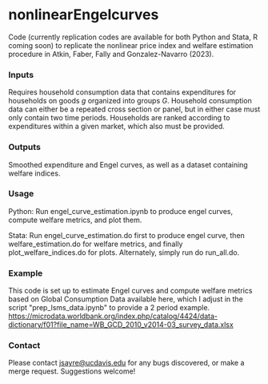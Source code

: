 # nonlinearEngelcurves
Code (currently replication codes are available for both Python and Stata, R coming soon) to replicate the nonlinear price index and welfare estimation procedure in Atkin, Faber, Fally and Gonzalez-Navarro (2023).

### Inputs
Requires household consumption data that contains expenditures for households on goods $g$ organized into groups $G$. Household consumption data can either be a repeated cross section or panel, but in either case must only contain two time periods. Households are ranked according to expenditures within a given market, which also must be provided. 

### Outputs
Smoothed expenditure and Engel curves, as well as a dataset containing welfare indices.

### Usage 
Python: Run engel_curve_estimation.ipynb to produce engel curves, compute welfare metrics, and plot them.

Stata: Run engel_curve_estimation.do first to produce engel curve, then  welfare_estimation.do for welfare metrics, and finally plot_welfare_indices.do for plots. Alternately, simply run do run_all.do. 

### Example
This code is set up to estimate Engel curves and compute welfare metrics based on Global Consumption Data available here, which I adjust in the script "prep_lsms_data.ipynb" to provide a 2 period example.
https://microdata.worldbank.org/index.php/catalog/4424/data-dictionary/f01?file_name=WB_GCD_2010_v2014-03_survey_data.xlsx

### Contact
Please contact jsayre@ucdavis.edu for any bugs discovered, or make a merge request. Suggestions welcome!

